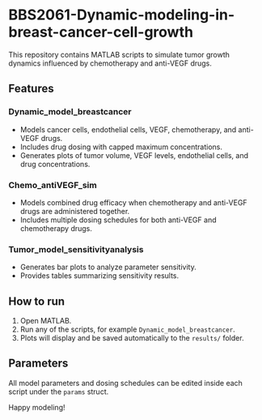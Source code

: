 # BBS2061-Dynamic-modeling-in-breast-cancer-cell-growth

This repository contains MATLAB scripts to simulate tumor growth dynamics influenced by chemotherapy and anti-VEGF drugs.

## Features

### Dynamic_model_breastcancer
- Models cancer cells, endothelial cells, VEGF, chemotherapy, and anti-VEGF drugs.  
- Includes drug dosing with capped maximum concentrations.  
- Generates plots of tumor volume, VEGF levels, endothelial cells, and drug concentrations.  

### Chemo_antiVEGF_sim
- Models combined drug efficacy when chemotherapy and anti-VEGF drugs are administered together.  
- Includes multiple dosing schedules for both anti-VEGF and chemotherapy drugs.

### Tumor_model_sensitivityanalysis
- Generates bar plots to analyze parameter sensitivity.  
- Provides tables summarizing sensitivity results.

## How to run

1. Open MATLAB.  
2. Run any of the scripts, for example `Dynamic_model_breastcancer`.  
3. Plots will display and be saved automatically to the `results/` folder.

## Parameters

All model parameters and dosing schedules can be edited inside each script under the `params` struct.

Happy modeling!

